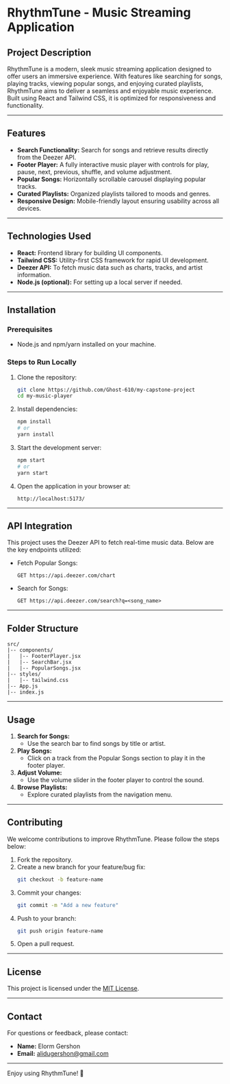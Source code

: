 # RhythmTune - Music Streaming Application

## Project Description
RhythmTune is a modern, sleek music streaming application designed to offer users an immersive experience. With features like searching for songs, playing tracks, viewing popular songs, and enjoying curated playlists, RhythmTune aims to deliver a seamless and enjoyable music experience. Built using React and Tailwind CSS, it is optimized for responsiveness and functionality.

---

## Features
- **Search Functionality:** Search for songs and retrieve results directly from the Deezer API.
- **Footer Player:** A fully interactive music player with controls for play, pause, next, previous, shuffle, and volume adjustment.
- **Popular Songs:** Horizontally scrollable carousel displaying popular tracks.
- **Curated Playlists:** Organized playlists tailored to moods and genres.
- **Responsive Design:** Mobile-friendly layout ensuring usability across all devices.

---

## Technologies Used
- **React:** Frontend library for building UI components.
- **Tailwind CSS:** Utility-first CSS framework for rapid UI development.
- **Deezer API:** To fetch music data such as charts, tracks, and artist information.
- **Node.js (optional):** For setting up a local server if needed.

---

## Installation
### Prerequisites
- Node.js and npm/yarn installed on your machine.

### Steps to Run Locally
1. Clone the repository:
   ```bash
   git clone https://github.com/Ghost-610/my-capstone-project
   cd my-music-player
   ```

2. Install dependencies:
   ```bash
   npm install
   # or
   yarn install
   ```

3. Start the development server:
   ```bash
   npm start
   # or
   yarn start
   ```

4. Open the application in your browser at:
   ```
   http://localhost:5173/
   ```

---

## API Integration
This project uses the Deezer API to fetch real-time music data. Below are the key endpoints utilized:
- Fetch Popular Songs:
  ```
  GET https://api.deezer.com/chart
  ```
- Search for Songs:
  ```
  GET https://api.deezer.com/search?q=<song_name>
  ```

---

## Folder Structure
```
src/
|-- components/
|   |-- FooterPlayer.jsx
|   |-- SearchBar.jsx
|   |-- PopularSongs.jsx
|-- styles/
|   |-- tailwind.css
|-- App.js
|-- index.js
```

---

## Usage
1. **Search for Songs:**
   - Use the search bar to find songs by title or artist.
2. **Play Songs:**
   - Click on a track from the Popular Songs section to play it in the footer player.
3. **Adjust Volume:**
   - Use the volume slider in the footer player to control the sound.
4. **Browse Playlists:**
   - Explore curated playlists from the navigation menu.

---

## Contributing
We welcome contributions to improve RhythmTune. Please follow the steps below:
1. Fork the repository.
2. Create a new branch for your feature/bug fix:
   ```bash
   git checkout -b feature-name
   ```
3. Commit your changes:
   ```bash
   git commit -m "Add a new feature"
   ```
4. Push to your branch:
   ```bash
   git push origin feature-name
   ```
5. Open a pull request.

---

## License
This project is licensed under the [MIT License](LICENSE).

---

## Contact
For questions or feedback, please contact:
- **Name:** Elorm Gershon
- **Email:** alidugershon@gmail.com

---

Enjoy using RhythmTune! 🎵

